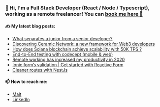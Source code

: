 ### 👋 Hi, I'm a Full Stack Developer (React / Node / Typescript), working as a remote freelancer! You can [book me here 📅](https://www.malt.fr/profile/arnotrigallez)


#### ✍️ My latest blog posts:
- [What separates a junior from a senior developer?](https://lsmod.medium.com/what-separates-a-junior-from-a-senior-developer-4898cfa35806)
- [Discovering Ceramic Network: a new framework for Web3 developers](https://lsmod.medium.com/discovering-ceramic-network-a-new-framework-for-web3-developers-17a9da78184f)
- [How does Solana blockchain achieve scalability with 50K TPS ?](https://lsmod.medium.com/what-makes-solana-the-fastest-public-blockchain-cb8ffde1a7f4)
- [End-to-End testing with codecept (mobile & web)](https://lsmod.medium.com/end-to-end-testing-with-codecept-mobile-web-b839a76a48aa)
- [Remote working has increased my productivity in 2020](https://lsmod.medium.com/homeworking-7bd0a44047cb)
- [Ionic form’s validation | Get started with Reactive Form](https://lsmod.medium.com/ionic-forms-validation-get-started-with-reactive-form-b15cf814d506)
- [Cleaner routes with NestJs](https://lsmod.medium.com/cleaner-routes-with-nestjs-738bf712d93)

#### 📫 How to reach me:
- [Malt](https://www.malt.fr/profile/arnotrigallez)
- [LinkedIn](https://www.linkedin.com/in/arno-trigallez-889119244/)

<!--
**lsmod/lsmod** is a ✨ _special_ ✨ repository because its `README.md` (this file) appears on your GitHub profile.

Here are some ideas to get you started:

- 🔭 I’m currently working on ...
- 🌱 I’m currently learning ...
- 👯 I’m looking to collaborate on ...
- 🤔 I’m looking for help with ...
- 💬 Ask me about ...
- 📫 How to reach me: ...
- 😄 Pronouns: ...
- ⚡ Fun fact: ...
-->
